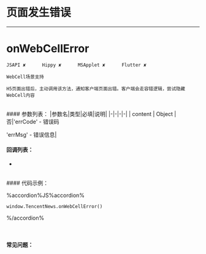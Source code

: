 # 页面发生错误
---
# onWebCellError

```
JSAPI ✘      Hippy ✘      MSApplet ✘      Flutter ✘

WebCell场景支持

H5页面出错后，主动调用该方法，通知客户端页面出错。客户端会走容错逻辑，尝试隐藏WebCell内容

```
<br>
#### 参数列表：
|参数名|类型|必填|说明|
|-|-|-|-| 
| content | Object |否|'errCode' - 错误码

'errMsg' - 错误信息|
<br>
#### 回调列表：

-

<br>
#### 代码示例：


%accordion%JS%accordion%

```
window.TencentNews.onWebCellError()
```

%/accordion%


<br>

#### 常见问题：



